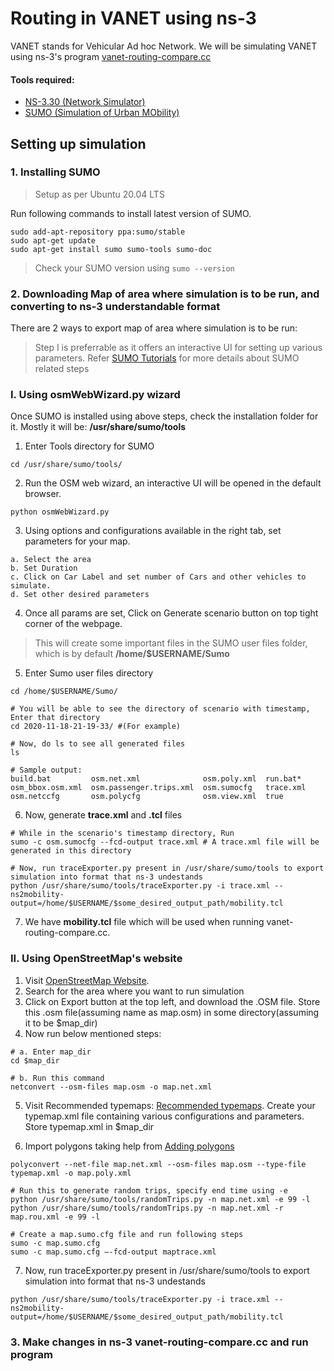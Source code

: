 # Routing in VANET using ns-3
VANET stands for Vehicular Ad hoc Network. We will be simulating VANET using ns-3's program [vanet-routing-compare.cc](https://gitlab.com/nsnam/ns-3-dev/-/blob/master/src/wave/examples/vanet-routing-compare.cc)

#### Tools required:
- [NS-3.30 (Network Simulator)](https://www.nsnam.org/releases/ns-3-30/)
- [SUMO (Simulation of Urban MObility)](https://sumo.dlr.de/docs/index.html)

## Setting up simulation

### 1. Installing SUMO
> Setup as per Ubuntu 20.04 LTS

Run following commands to install latest version of SUMO.

```
sudo add-apt-repository ppa:sumo/stable
sudo apt-get update
sudo apt-get install sumo sumo-tools sumo-doc
```

> Check your SUMO version using `sumo --version`

### 2. Downloading Map of area where simulation is to be run, and converting to ns-3 understandable format
There are 2 ways to export map of area where simulation is to be run:
> Step I is preferrable as it offers an interactive UI for setting up various parameters.
> Refer [SUMO Tutorials](https://sumo.dlr.de/docs/Tutorials.html) for more details about SUMO related steps

### I. Using osmWebWizard.py wizard
Once SUMO is installed using above steps, check the installation folder for it. Mostly it will be: **/usr/share/sumo/tools**
1. Enter Tools directory for SUMO
```
cd /usr/share/sumo/tools/
```
2. Run the OSM web wizard, an interactive UI will be opened in the default browser.
```
python osmWebWizard.py
```
3. Using options and configurations available in the right tab, set parameters for your map.
```
a. Select the area 
b. Set Duration
c. Click on Car Label and set number of Cars and other vehicles to simulate.
d. Set other desired parameters
```
4. Once all params are set, Click on Generate scenario button on top tight corner of the webpage.
> This will create some important files in the SUMO user files folder, which is by default **/home/$USERNAME/Sumo**
5. Enter Sumo user files directory
```
cd /home/$USERNAME/Sumo/

# You will be able to see the directory of scenario with timestamp, Enter that directory
cd 2020-11-18-21-19-33/ #(For example)

# Now, do ls to see all generated files
ls

# Sample output: 
build.bat         osm.net.xml              osm.poly.xml  run.bat*
osm_bbox.osm.xml  osm.passenger.trips.xml  osm.sumocfg   trace.xml
osm.netccfg       osm.polycfg              osm.view.xml  true
```
6. Now, generate **trace.xml** and **.tcl** files
```
# While in the scenario's timestamp directory, Run
sumo -c osm.sumocfg --fcd-output trace.xml # A trace.xml file will be generated in this directory

# Now, run traceExporter.py present in /usr/share/sumo/tools to export simulation into format that ns-3 undestands
python /usr/share/sumo/tools/traceExporter.py -i trace.xml --ns2mobility-output=/home/$USERNAME/$some_desired_output_path/mobility.tcl
```
7. We have **mobility.tcl** file which will be used when running vanet-routing-compare.cc.

### II. Using OpenStreetMap's website 
1. Visit [OpenStreetMap Website](https://www.openstreetmap.org).
2. Search for the area where you want to run simulation
3. Click on Export button at the top left, and download the .OSM file. Store this .osm file(assuming name as map.osm) in some directory(assuming it to be $map_dir)
4. Now run below mentioned steps:
```
# a. Enter map_dir 
cd $map_dir

# b. Run this command
netconvert --osm-files map.osm -o map.net.xml
```
5. Visit Recommended typemaps: [Recommended typemaps](https://sumo.dlr.de/docs/Networks/Import/OpenStreetMap.html#recommended_typemaps).
Create your typemap.xml file containing various configurations and parameters. Store typemap.xml in $map_dir

6. Import polygons taking help from [Adding polygons](https://sumo.dlr.de/docs/Networks/Import/OpenStreetMap.html#importing_additional_polygons_buildings_water_etc)
```
polyconvert --net-file map.net.xml --osm-files map.osm --type-file typemap.xml -o map.poly.xml

# Run this to generate random trips, specify end time using -e
python /usr/share/sumo/tools/randomTrips.py -n map.net.xml -e 99 -l
python /usr/share/sumo/tools/randomTrips.py -n map.net.xml -r map.rou.xml -e 99 -l

# Create a map.sumo.cfg file and run following steps
sumo -c map.sumo.cfg
sumo -c map.sumo.cfg —-fcd-output maptrace.xml
```
7. Now, run traceExporter.py present in /usr/share/sumo/tools to export simulation into format that ns-3 undestands
```
python /usr/share/sumo/tools/traceExporter.py -i trace.xml --ns2mobility-output=/home/$USERNAME/$some_desired_output_path/mobility.tcl
```

### 3. Make changes in ns-3 vanet-routing-compare.cc and run program 



